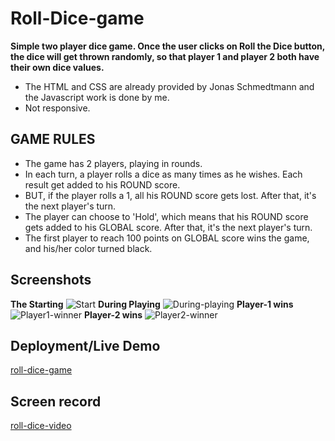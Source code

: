 # Roll-Dice-game
**Simple two player dice game. Once the user clicks on Roll the Dice button, the dice will get thrown randomly, so that player 1 and player 2 both have their own dice values.**
- The HTML and CSS are already provided by Jonas Schmedtmann and the Javascript work is done by me.
- Not responsive.

## GAME RULES
- The game has 2 players, playing in rounds.
- In each turn, a player rolls a dice as many times as he wishes. Each result get added to his ROUND score.
- BUT, if the player rolls a 1, all his ROUND score gets lost. After that, it's the next player's turn.
- The player can choose to 'Hold', which means that his ROUND score gets added to his GLOBAL score. After that, it's the next player's turn.
- The first player to reach 100 points on GLOBAL score wins the game, and his/her color turned black.

## Screenshots
**The Starting**
![Start](https://user-images.githubusercontent.com/77184432/176587573-aebf2520-032c-4e88-b26c-8798000a2b40.png)
**During Playing**
![During-playing](https://user-images.githubusercontent.com/77184432/176587645-178f91b2-700e-4075-a306-573bcdc74c62.png)
**Player-1 wins**
![Player1-winner](https://user-images.githubusercontent.com/77184432/176587706-8d49a169-0a9a-4c60-91cd-dfe15312b27c.png)
**Player-2 wins**
![Player2-winner](https://user-images.githubusercontent.com/77184432/176587775-71025a93-500b-4490-bc5e-5cb864ad1841.png)

## Deployment/Live Demo
[roll-dice-game](https://roll-dice-game6.netlify.app/)

## Screen record
[roll-dice-video](https://www.youtube.com/watch?v=jvpWn5Rxtd4)

